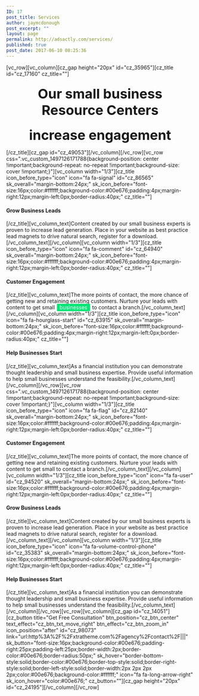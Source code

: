 ```yaml
---
ID: 17
post_title: Services
author: jaymcdonough
post_excerpt: ""
layout: page
permalink: http://adsactly.com/services/
published: true
post_date: 2017-06-10 08:25:36
---
```

[vc_row][vc_column][cz_gap height="20px" id="cz_35965"][cz_title id="cz_17160" cz_title=""]
<h3 style="text-align: center;"><span style="font-size: 36px;">Our small business Resource Centers</span></h3>
<h3 style="text-align: center;"><span style="font-size: 36px;"> increase engagement</span></h3>
[/cz_title][cz_gap id="cz_49053"][/vc_column][/vc_row][vc_row css=".vc_custom_1497126171788{background-position: center !important;background-repeat: no-repeat !important;background-size: cover !important;}"][vc_column width="1/3"][cz_title icon_before_type="icon" icon="fa fa-signal" id="cz_86565" sk_overall="margin-bottom:24px;" sk_icon_before="font-size:16px;color:#ffffff;background-color:#00e676;padding:4px;margin-right:12px;margin-left:0px;border-radius:40px;" cz_title=""]
<h4>Grow Business Leads</h4>
[/cz_title][vc_column_text]Content created by our small business experts is proven to increase lead generation. Place in your website as best practice lead magnets to drive natural search, register for a download.[/vc_column_text][/vc_column][vc_column width="1/3"][cz_title icon_before_type="icon" icon="fa fa-comment" id="cz_64940" sk_overall="margin-bottom:24px;" sk_icon_before="font-size:16px;color:#ffffff;background-color:#00e676;padding:4px;margin-right:12px;margin-left:0px;border-radius:40px;" cz_title=""]
<h4>Customer Engagement</h4>
[/cz_title][vc_column_text]The more points of contact, the more chance of getting new and retaining existing customers. Nurture your leads with content to get small <span style="margin: 0px 2px; padding: 1px 7px 2px; background: #00e676; border-radius: 2px; color: #ffffff;">businesses</span> to contact a branch.[/vc_column_text][/vc_column][vc_column width="1/3"][cz_title icon_before_type="icon" icon="fa fa-hourglass-start" id="cz_63915" sk_overall="margin-bottom:24px;" sk_icon_before="font-size:16px;color:#ffffff;background-color:#00e676;padding:4px;margin-right:12px;margin-left:0px;border-radius:40px;" cz_title=""]
<h4>Help Businesses Start</h4>
[/cz_title][vc_column_text]As a financial institution you can demonstrate thought leadership and small business expertise. Provide useful information to help small businesses understand the feasibility.[/vc_column_text][/vc_column][/vc_row][vc_row css=".vc_custom_1497126171788{background-position: center !important;background-repeat: no-repeat !important;background-size: cover !important;}"][vc_column width="1/3"][cz_title icon_before_type="icon" icon="fa fa-flag" id="cz_82140" sk_overall="margin-bottom:24px;" sk_icon_before="font-size:16px;color:#ffffff;background-color:#00e676;padding:4px;margin-right:12px;margin-left:0px;border-radius:40px;" cz_title=""]
<h4>Customer Engagement</h4>
[/cz_title][vc_column_text]The more points of contact, the more chance of getting new and retaining existing customers. Nurture your leads with content to get small to contact a branch.[/vc_column_text][/vc_column][vc_column width="1/3"][cz_title icon_before_type="icon" icon="fa fa-user" id="cz_94520" sk_overall="margin-bottom:24px;" sk_icon_before="font-size:16px;color:#ffffff;background-color:#00e676;padding:4px;margin-right:12px;margin-left:0px;border-radius:40px;" cz_title=""]
<h4>Grow Business Leads</h4>
[/cz_title][vc_column_text]Content created by our small business experts is proven to increase lead generation. Place in your website as best practice lead magnets to drive natural search, register for a download.[/vc_column_text][/vc_column][vc_column width="1/3"][cz_title icon_before_type="icon" icon="fa fa-volume-control-phone" id="cz_35383" sk_overall="margin-bottom:24px;" sk_icon_before="font-size:16px;color:#ffffff;background-color:#00e676;padding:4px;margin-right:12px;margin-left:0px;border-radius:40px;" cz_title=""]
<h4>Help Businesses Start</h4>
[/cz_title][vc_column_text]As a financial institution you can demonstrate thought leadership and small business expertise. Provide useful information to help small businesses understand the feasibility.[/vc_column_text][/vc_column][/vc_row][vc_row][vc_column][cz_gap id="cz_14051"][cz_button title="Get Free Consultation" btn_position="cz_btn_center" text_effect="cz_btn_txt_move_right" btn_effect="cz_btn_zoom_in" icon_position="after" id="cz_98073" link="url:http%3A%2F%2Fxtratheme.com%2Fagency%2Fcontact%2F|||" sk_button="font-size:16px;background-color:#00e676;padding-right:25px;padding-left:25px;border-width:2px;border-color:#00e676;border-radius:50px;" sk_hover="border-bottom-style:solid;border-color:#00e676;border-top-style:solid;border-right-style:solid;border-left-style:solid;border-width:2px 2px 2px 2px;color:#00e676;background-color:#ffffff;" icon="fa fa-long-arrow-right" sk_icon_hover="color:#00e676;" cz_button=""][cz_gap height="20px" id="cz_24195"][/vc_column][/vc_row]